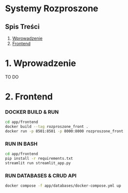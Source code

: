 # Systemy Rozproszone

## Spis Treści
1. [Wprowadzenie](#Wprowadzenie)
2. [Frontend](#Frontend)
# 1. Wprowadzenie
TO DO

# 2. Frontend

### DOCKER BUILD & RUN 
```bash
cd app/frontend
docker build --tag rozproszone_front .
docker run -p 8501:8501 -p 8000:8000 rozproszone_front
```

### RUN IN BASH
```bash
cd app/frontend
pip install -r requirements.txt
streamlit run streamlit_app.py
```



### RUN DATABASES & CRUD API
```bash
docker compose -f app/databases/docker-compose.yml up
```
